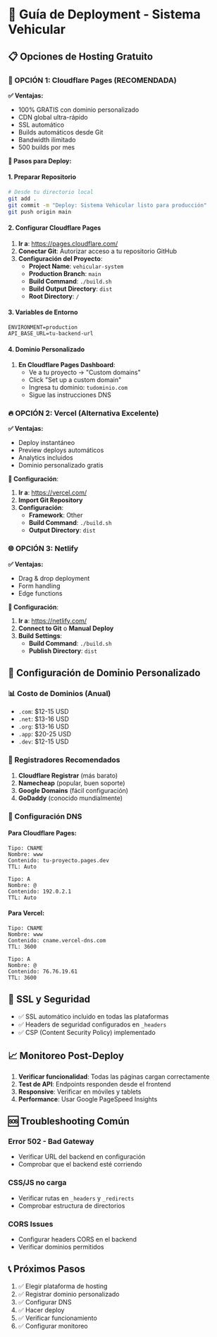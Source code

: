 # 🚀 Guía de Deployment - Sistema Vehicular

## 📋 Opciones de Hosting Gratuito

### 🌟 OPCIÓN 1: Cloudflare Pages (RECOMENDADA)
**✅ Ventajas:**
- 100% GRATIS con dominio personalizado
- CDN global ultra-rápido
- SSL automático
- Builds automáticos desde Git
- Bandwidth ilimitado
- 500 builds por mes

**📝 Pasos para Deploy:**

#### 1. Preparar Repositorio
```bash
# Desde tu directorio local
git add .
git commit -m "Deploy: Sistema Vehicular listo para producción"
git push origin main
```

#### 2. Configurar Cloudflare Pages
1. **Ir a**: https://pages.cloudflare.com/
2. **Conectar Git**: Autorizar acceso a tu repositorio GitHub
3. **Configuración del Proyecto**:
   - **Project Name**: `vehicular-system`
   - **Production Branch**: `main`
   - **Build Command**: `./build.sh`
   - **Build Output Directory**: `dist`
   - **Root Directory**: `/`

#### 3. Variables de Entorno
```
ENVIRONMENT=production
API_BASE_URL=tu-backend-url
```

#### 4. Dominio Personalizado
1. **En Cloudflare Pages Dashboard**:
   - Ve a tu proyecto → "Custom domains"
   - Click "Set up a custom domain"
   - Ingresa tu dominio: `tudominio.com`
   - Sigue las instrucciones DNS

### 🔥 OPCIÓN 2: Vercel (Alternativa Excelente)
**✅ Ventajas:**
- Deploy instantáneo
- Preview deploys automáticos
- Analytics incluidos
- Dominio personalizado gratis

**📝 Configuración**:
1. **Ir a**: https://vercel.com/
2. **Import Git Repository**
3. **Configuración**:
   - **Framework**: Other
   - **Build Command**: `./build.sh`
   - **Output Directory**: `dist`

### 🌐 OPCIÓN 3: Netlify
**✅ Ventajas:**
- Drag & drop deployment
- Form handling
- Edge functions

**📝 Configuración**:
1. **Ir a**: https://netlify.com/
2. **Connect to Git** o **Manual Deploy**
3. **Build Settings**:
   - **Build Command**: `./build.sh`
   - **Publish Directory**: `dist`

## 🎯 Configuración de Dominio Personalizado

### 📊 Costo de Dominios (Anual)
- `.com`: $12-15 USD
- `.net`: $13-16 USD
- `.org`: $13-16 USD
- `.app`: $20-25 USD
- `.dev`: $12-15 USD

### 🏪 Registradores Recomendados
1. **Cloudflare Registrar** (más barato)
2. **Namecheap** (popular, buen soporte)
3. **Google Domains** (fácil configuración)
4. **GoDaddy** (conocido mundialmente)

### 🔧 Configuración DNS

#### Para Cloudflare Pages:
```
Tipo: CNAME
Nombre: www
Contenido: tu-proyecto.pages.dev
TTL: Auto

Tipo: A
Nombre: @
Contenido: 192.0.2.1
TTL: Auto
```

#### Para Vercel:
```
Tipo: CNAME
Nombre: www
Contenido: cname.vercel-dns.com
TTL: 3600

Tipo: A
Nombre: @
Contenido: 76.76.19.61
TTL: 3600
```

## 🔐 SSL y Seguridad
- ✅ SSL automático incluido en todas las plataformas
- ✅ Headers de seguridad configurados en `_headers`
- ✅ CSP (Content Security Policy) implementado

## 📈 Monitoreo Post-Deploy
1. **Verificar funcionalidad**: Todas las páginas cargan correctamente
2. **Test de API**: Endpoints responden desde el frontend
3. **Responsive**: Verificar en móviles y tablets
4. **Performance**: Usar Google PageSpeed Insights

## 🆘 Troubleshooting Común

### Error 502 - Bad Gateway
- Verificar URL del backend en configuración
- Comprobar que el backend esté corriendo

### CSS/JS no carga
- Verificar rutas en `_headers` y `_redirects`
- Comprobar estructura de directorios

### CORS Issues
- Configurar headers CORS en el backend
- Verificar dominios permitidos

## 📞 Próximos Pasos
1. ✅ Elegir plataforma de hosting
2. ✅ Registrar dominio personalizado
3. ✅ Configurar DNS
4. ✅ Hacer deploy
5. ✅ Verificar funcionamiento
6. ✅ Configurar monitoreo